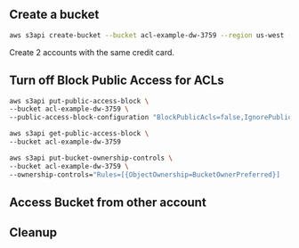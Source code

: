 ## Create a bucket

```sh
aws s3api create-bucket --bucket acl-example-dw-3759 --region us-west --create-bucket-configuration LocationConstraint=eu-west-2
```

Create 2 accounts with the same credit card.

## Turn off Block Public Access for ACLs

```sh
aws s3api put-public-access-block \
--bucket acl-example-dw-3759 \
--public-access-block-configuration "BlockPublicAcls=false,IgnorePublicAcls=false,BlockPublicPolicy=true,RestrictPublicBuckets=true" 
```

```sh
aws s3api get-public-access-block \
--bucket acl-example-dw-3759
```


```sh
aws s3api put-bucket-ownership-controls \
--bucket acl-example-dw-3759 \
--ownership-controls="Rules=[{ObjectOwnership=BucketOwnerPreferred}]
```


## Access Bucket from other account

## Cleanup

